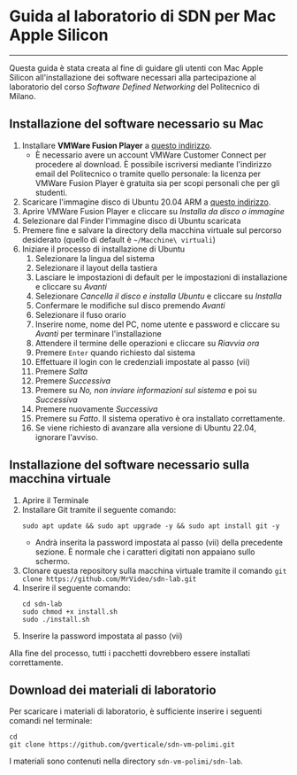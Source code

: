 # Guida al laboratorio di SDN per Mac Apple Silicon

---

Questa guida è stata creata al fine di guidare gli utenti con Mac Apple Silicon all'installazione dei software necessari alla partecipazione al laboratorio del corso *Software Defined Networking* del Politecnico di Milano.

## Installazione del software necessario su Mac

1. Installare **VMWare Fusion Player** a [questo indirizzo](https://customerconnect.vmware.com/en/evalcenter?p=fusion-player-personal-13).
	- È necessario avere un account VMWare Customer Connect per procedere al download. È possibile iscriversi mediante l'indirizzo email del Politecnico o tramite quello personale: la licenza per VMWare Fusion Player è gratuita sia per scopi personali che per gli studenti.
2. Scaricare l'immagine disco di Ubuntu 20.04 ARM a [questo indirizzo](https://cdimage.ubuntu.com/focal/daily-live/current/focal-desktop-arm64.iso).
3. Aprire VMWare Fusion Player e cliccare su *Installa da disco o immagine*
4. Selezionare dal Finder l'immagine disco di Ubuntu scaricata
5. Premere fine e salvare la directory della macchina virtuale sul percorso desiderato (quello di default è `~/Macchine\ virtuali`)
6. Iniziare il processo di installazione di Ubuntu
	1. Selezionare la lingua del sistema
	2. Selezionare il layout della tastiera
	3. Lasciare le impostazioni di default per le impostazioni di installazione e cliccare su *Avanti*
	4. Selezionare *Cancella il disco e installa Ubuntu* e cliccare su *Installa*
	5. Confermare le modifiche sul disco premendo *Avanti*
	6. Selezionare il fuso orario
	7. Inserire nome, nome del PC, nome utente e password e cliccare su *Avanti* per terminare l'installazione
	8. Attendere il termine delle operazioni e cliccare su *Riavvia ora*
	9. Premere `Enter` quando richiesto dal sistema
	10. Effettuare il login con le credenziali impostate al passo (vii)
	11. Premere *Salta*
	12. Premere *Successiva*
	13. Premere su *No, non inviare informazioni sul sistema* e poi su *Successiva*
	14. Premere nuovamente *Successiva*
	15. Premere su *Fatto*. Il sistema operativo è ora installato correttamente.
	16. Se viene richiesto di avanzare alla versione di Ubuntu 22.04, ignorare l'avviso.

## Installazione del software necessario sulla macchina virtuale

1. Aprire il Terminale
2. Installare Git tramite il seguente comando:
	```shell
	sudo apt update && sudo apt upgrade -y && sudo apt install git -y
	```
	- Andrà inserita la password impostata al passo (vii) della precedente sezione. È normale che i caratteri digitati non appaiano sullo schermo.
2. Clonare questa repository sulla macchina virtuale tramite il comando `git clone https://github.com/MrVideo/sdn-lab.git`
3. Inserire il seguente comando:
	```shell
	cd sdn-lab
	sudo chmod +x install.sh
	sudo ./install.sh
	```
4. Inserire la password impostata al passo (vii)

Alla fine del processo, tutti i pacchetti dovrebbero essere installati correttamente.

## Download dei materiali di laboratorio

Per scaricare i materiali di laboratorio, è sufficiente inserire i seguenti comandi nel terminale:

```shell
cd
git clone https://github.com/gverticale/sdn-vm-polimi.git
```

I materiali sono contenuti nella directory `sdn-vm-polimi/sdn-lab`.
